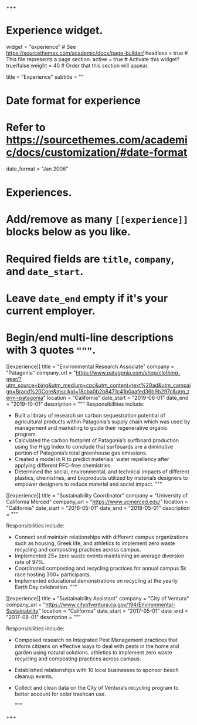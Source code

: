 +++
# Experience widget.
widget = "experience"  # See https://sourcethemes.com/academic/docs/page-builder/
headless = true  # This file represents a page section.
active = true  # Activate this widget? true/false
weight = 40  # Order that this section will appear.

title = "Experience"
subtitle = ""

# Date format for experience
#   Refer to https://sourcethemes.com/academic/docs/customization/#date-format
date_format = "Jan 2006"

# Experiences.
#   Add/remove as many `[[experience]]` blocks below as you like.
#   Required fields are `title`, `company`, and `date_start`.
#   Leave `date_end` empty if it's your current employer.
#   Begin/end multi-line descriptions with 3 quotes `"""`.
[[experience]]
  title = "Environmental Research Associate"
  company = "Patagonia"
  company_url = "https://www.patagonia.com/shop/clothing-gear/?utm_source=bing&utm_medium=cpc&utm_content=text%20ad&utm_campaign=Brand%20Core&msclkid=18cba0b2b8471c41b0aafed36b9b297c&utm_term=patagonia"
  location = "California"
  date_start = "2019-06-01"
  date_end = "2019-10-01"
  description = """
  Responsibilities include:
  
* Built a library of research on carbon sequestration potential of agricultural products within Patagonia’s supply chain which was used by management and marketing to guide their regenerative organic program.
* Calculated the carbon footprint of Patagonia’s surfboard production using the Higg Index to conclude that surfboards are a diminutive portion of Patagonia’s total greenhouse gas emissions.
* Created a model in R to predict materials’ water repellency after applying different PFC-free chemistries.
* Determined the social, environmental, and technical impacts of different plastics, chemistries, and bioproducts utilized by materials designers to empower designers to reduce material and social impact.
  """

[[experience]]
  title = "Sustainability Coordinator"
  company = "University of California Merced"
  company_url = "https://www.ucmerced.edu/"
  location = "California"
  date_start = "2016-05-01"
  date_end = "2018-05-01"
  description = """
  
  Responsibilities include:
  
* Connect and maintain relationships with different campus organizations such as housing, Greek life, and
athletics to implement zero waste recycling and composting practices across campus.
* Implemented 25+ zero waste events maintaining an average diversion rate of 97%.
* Coordinated composting and recycling practices for annual campus 5k race hosting 300+ participants.
* Implemented educational demonstrations on recycling at the yearly Earth Day celebration.
  """
  
[[experience]]
  title = "Sustainability Assistant"
  company = "City of Ventura"
  company_url = "https://www.cityofventura.ca.gov/194/Environmental-Sustainability"
  location = "California"
  date_start = "2017-05-01"
  date_end = "2017-08-01"
  description = """
  
  Responsibilities include:
  
* Composed research on Integrated Pest Management practices that inform citizens on effective ways to deal with pests in the home and garden using natural solutions.
athletics to implement zero waste recycling and composting practices across campus.
* Established relationships with 10 local businesses to sponsor beach cleanup events.
* Collect and clean data on the City of Ventura’s recycling program to better account for solar trashcan use.

  """

+++
